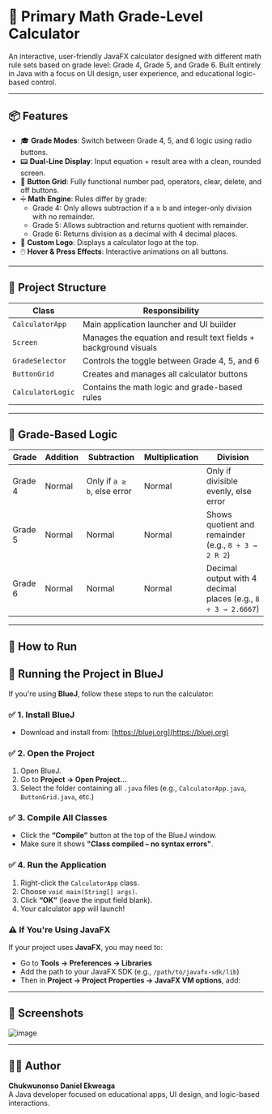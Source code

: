 # 🧮 Primary Math Grade-Level Calculator

An interactive, user-friendly JavaFX calculator designed with different math rule sets based on grade level: Grade 4, Grade 5, and Grade 6. Built entirely in Java with a focus on UI design, user experience, and educational logic-based control.

---

## 📦 Features

- 🎓 **Grade Modes**: Switch between Grade 4, 5, and 6 logic using radio buttons.
- 📟 **Dual-Line Display**: Input equation + result area with a clean, rounded screen.
- 🔢 **Button Grid**: Fully functional number pad, operators, clear, delete, and off buttons.
- ➗ **Math Engine**: Rules differ by grade:
  - Grade 4: Only allows subtraction if a ≥ b and integer-only division with no remainder.
  - Grade 5: Allows subtraction and returns quotient with remainder.
  - Grade 6: Returns division as a decimal with 4 decimal places.
- 🎨 **Custom Logo**: Displays a calculator logo at the top.
- 🖱️ **Hover & Press Effects**: Interactive animations on all buttons.


----------------------


## 📁 Project Structure

| Class             | Responsibility                                                    |
|------------------|--------------------------------------------------------------------|
| `CalculatorApp`   | Main application launcher and UI builder                          |
| `Screen`          | Manages the equation and result text fields + background visuals  |
| `GradeSelector`   | Controls the toggle between Grade 4, 5, and 6                      |
| `ButtonGrid`      | Creates and manages all calculator buttons                        |
| `CalculatorLogic` | Contains the math logic and grade-based rules                     |


----------------------


## 🧮 Grade-Based Logic

| Grade   | Addition | Subtraction                        | Multiplication | Division                                                   |
|---------|----------|-------------------------------------|----------------|-------------------------------------------------------------|
| Grade 4 | Normal   | Only if `a ≥ b`, else error         | Normal         | Only if divisible evenly, else error                        |
| Grade 5 | Normal   | Normal                              | Normal         | Shows quotient and remainder (e.g., `8 ÷ 3 → 2 R 2`)        |
| Grade 6 | Normal   | Normal                              | Normal         | Decimal output with 4 decimal places (e.g., `8 ÷ 3 → 2.6667`) |



----------------------


## 🚀 How to Run


## 🧩 Running the Project in BlueJ

If you're using **BlueJ**, follow these steps to run the calculator:

### ✅ 1. Install BlueJ
- Download and install from: [https://bluej.org](https://bluej.org)

### ✅ 2. Open the Project
1. Open BlueJ.
2. Go to **Project → Open Project...**
3. Select the folder containing all `.java` files (e.g., `CalculatorApp.java`, `ButtonGrid.java`, etc.)

### ✅ 3. Compile All Classes
- Click the **“Compile”** button at the top of the BlueJ window.
- Make sure it shows **"Class compiled – no syntax errors"**.

### ✅ 4. Run the Application
1. Right-click the `CalculatorApp` class.
2. Choose `void main(String[] args)`.
3. Click **“OK”** (leave the input field blank).
4. Your calculator app will launch!

### ⚠️ If You're Using JavaFX
If your project uses **JavaFX**, you may need to:
- Go to **Tools → Preferences → Libraries**
- Add the path to your JavaFX SDK (e.g., `/path/to/javafx-sdk/lib`)
- Then in **Project → Project Properties → JavaFX VM options**, add:



----------------------


## 📸 Screenshots 

![image](https://github.com/user-attachments/assets/ebc829e0-5767-4b8f-a0f9-45645799b469)



----------------------


## 👨‍💻 Author

**Chukwunonso Daniel Ekweaga**  
A Java developer focused on educational apps, UI design, and logic-based interactions.



